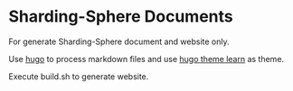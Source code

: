 # Sharding-Sphere Documents

For generate Sharding-Sphere document and website only.

Use [hugo](http://gohugo.io/overview/introduction/) to process markdown files and use [hugo theme learn](https://github.com/matcornic/hugo-theme-learn) as theme.

Execute build.sh to generate website.
